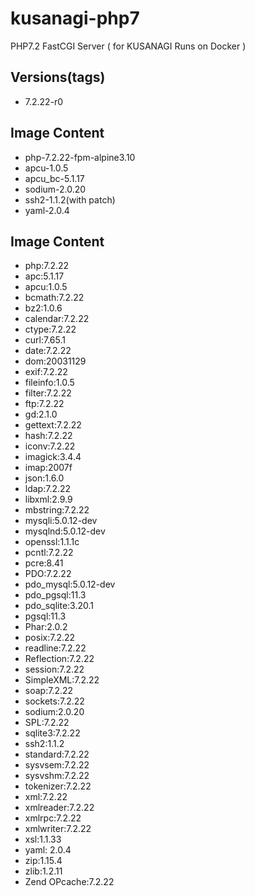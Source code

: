 # kusanagi-php7
PHP7.2 FastCGI Server ( for KUSANAGI Runs on Docker )

## Versions(tags)
- 7.2.22-r0

## Image Content
- php-7.2.22-fpm-alpine3.10
- apcu-1.0.5
- apcu_bc-5.1.17
- sodium-2.0.20
- ssh2-1.1.2(with patch)
- yaml-2.0.4

## Image Content
- php:7.2.22
- apc:5.1.17
- apcu:1.0.5
- bcmath:7.2.22
- bz2:1.0.6
- calendar:7.2.22
- ctype:7.2.22
- curl:7.65.1
- date:7.2.22
- dom:20031129
- exif:7.2.22
- fileinfo:1.0.5
- filter:7.2.22
- ftp:7.2.22
- gd:2.1.0
- gettext:7.2.22
- hash:7.2.22
- iconv:7.2.22
- imagick:3.4.4
- imap:2007f
- json:1.6.0
- ldap:7.2.22
- libxml:2.9.9
- mbstring:7.2.22
- mysqli:5.0.12-dev
- mysqlnd:5.0.12-dev
- openssl:1.1.1c
- pcntl:7.2.22
- pcre:8.41
- PDO:7.2.22
- pdo_mysql:5.0.12-dev
- pdo_pgsql:11.3
- pdo_sqlite:3.20.1
- pgsql:11.3
- Phar:2.0.2
- posix:7.2.22
- readline:7.2.22
- Reflection:7.2.22
- session:7.2.22
- SimpleXML:7.2.22
- soap:7.2.22
- sockets:7.2.22
- sodium:2.0.20
- SPL:7.2.22
- sqlite3:7.2.22
- ssh2:1.1.2
- standard:7.2.22
- sysvsem:7.2.22
- sysvshm:7.2.22
- tokenizer:7.2.22
- xml:7.2.22
- xmlreader:7.2.22
- xmlrpc:7.2.22
- xmlwriter:7.2.22
- xsl:1.1.33
- yaml: 2.0.4
- zip:1.15.4
- zlib:1.2.11
- Zend OPcache:7.2.22


